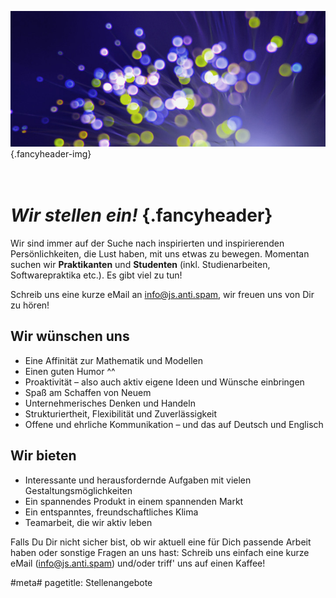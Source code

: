 ![](/img/accurate-bild-3.jpg) {.fancyheader-img}
# *<br />Wir stellen ein!* {.fancyheader}

Wir sind immer auf der Suche nach inspirierten und inspirierenden Persönlichkeiten, die Lust haben, mit uns etwas zu bewegen.  Momentan suchen wir __Praktikanten__ und __Studenten__ (inkl. Studienarbeiten, Softwarepraktika etc.). Es gibt viel zu tun!

Schreib uns eine kurze eMail an <span class="mailadresse" data-to="info">info@js.anti.spam</span>, wir freuen uns von Dir zu hören!


## Wir wünschen uns

- Eine Affinität zur Mathematik und Modellen
- Einen guten Humor ^^
- Proaktivität – also auch aktiv eigene Ideen und Wünsche einbringen
- Spaß am Schaffen von Neuem
- Unternehmerisches Denken und Handeln
- Strukturiertheit, Flexibilität und Zuverlässigkeit
- Offene und ehrliche Kommunikation – und das auf Deutsch und Englisch


## Wir bieten

- Interessante und herausfordernde Aufgaben mit vielen Gestaltungsmöglichkeiten
- Ein spannendes Produkt in einem spannenden Markt
- Ein entspanntes, freundschaftliches Klima
- Teamarbeit, die wir aktiv leben

Falls Du Dir nicht sicher bist, ob wir aktuell eine für Dich passende Arbeit haben oder sonstige Fragen an uns hast: Schreib uns einfach eine kurze eMail (<span class="mailadresse" data-to="info">info@js.anti.spam</span>) und/oder triff' uns auf einen Kaffee!



#meta#
pagetitle: Stellenangebote

